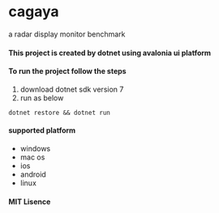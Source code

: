 # cagaya
a radar display monitor benchmark
#### This project is created by dotnet using avalonia ui platform

#### To run the project follow the steps
1. download dotnet sdk version 7
2. run as below
```
dotnet restore && dotnet run
```

#### supported platform
* windows
* mac os
* ios
* android
* linux


#### MIT Lisence


